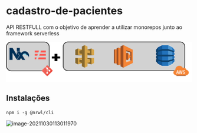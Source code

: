 # cadastro-de-pacientes
API RESTFULL com o objetivo de aprender a utilizar monorepos junto ao framework serverless

![capa](img/capa.png)

## Instalações

```
npm i -g @nrwl/cli
```

![image-20211030113011970](C:\Users\Pichau\AppData\Roaming\Typora\typora-user-images\image-20211030113011970.png)
